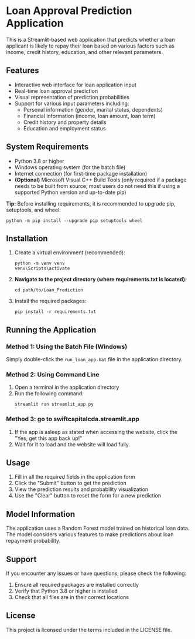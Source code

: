 # Loan Approval Prediction Application

This is a Streamlit-based web application that predicts whether a loan applicant is likely to repay their loan based on various factors such as income, credit history, education, and other relevant parameters.

## Features

- Interactive web interface for loan application input
- Real-time loan approval prediction
- Visual representation of prediction probabilities
- Support for various input parameters including:
  - Personal information (gender, marital status, dependents)
  - Financial information (income, loan amount, loan term)
  - Credit history and property details
  - Education and employment status

## System Requirements

- Python 3.8 or higher
- Windows operating system (for the batch file)
- Internet connection (for first-time package installation)
- **(Optional)** Microsoft Visual C++ Build Tools (only required if a package needs to be built from source; most users do not need this if using a supported Python version and up-to-date pip)

**Tip:** Before installing requirements, it is recommended to upgrade pip, setuptools, and wheel:
```
python -m pip install --upgrade pip setuptools wheel
```


## Installation

1. Create a virtual environment (recommended):
   ```
   python -m venv venv
   venv\Scripts\activate
   ```

2. **Navigate to the project directory (where requirements.txt is located):**
   ```
   cd path/to/Loan_Prediction
   ```

3. Install the required packages:
   ```
   pip install -r requirements.txt
   ```

## Running the Application

### Method 1: Using the Batch File (Windows)
Simply double-click the `run_loan_app.bat` file in the application directory.

### Method 2: Using Command Line
1. Open a terminal in the application directory
2. Run the following command:
   ```
   streamlit run streamlit_app.py
   ```
### Method 3: go to swiftcapitalcda.streamlit.app
1. If the app is asleep as stated when accessing the website, click the "Yes, get this app back up!"
2. Wait for it to load and the website will load fully.


## Usage

1. Fill in all the required fields in the application form
2. Click the "Submit" button to get the prediction
3. View the prediction results and probability visualization
4. Use the "Clear" button to reset the form for a new prediction

## Model Information

The application uses a Random Forest model trained on historical loan data. The model considers various features to make predictions about loan repayment probability.

## Support

If you encounter any issues or have questions, please check the following:
1. Ensure all required packages are installed correctly
2. Verify that Python 3.8 or higher is installed
3. Check that all files are in their correct locations

## License

This project is licensed under the terms included in the LICENSE file. 
